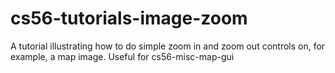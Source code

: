 cs56-tutorials-image-zoom
=========================

A tutorial illustrating how to do simple zoom in and zoom out controls on, for example, a map image.   Useful for cs56-misc-map-gui
